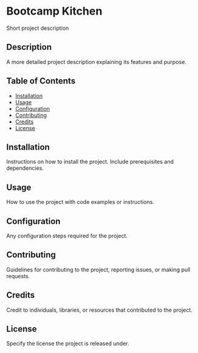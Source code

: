# Bootcamp Kitchen

Short project description

## Description

A more detailed project description explaining its features and purpose.

## Table of Contents

- [Installation](#installation)
- [Usage](#usage)
- [Configuration](#configuration)
- [Contributing](#contributing)
- [Credits](#credits)
- [License](#license)

## Installation

Instructions on how to install the project. Include prerequisites and dependencies.

## Usage

How to use the project with code examples or instructions.

## Configuration

Any configuration steps required for the project.

## Contributing

Guidelines for contributing to the project, reporting issues, or making pull requests.

## Credits

Credit to individuals, libraries, or resources that contributed to the project.

## License

Specify the license the project is released under.


